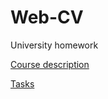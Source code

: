 # Web-CV
University homework

[Course description](https://www.notion.so/2020-7f7f8a8029754d049deb2d591573aaae)

[Tasks](https://www.dropbox.com/sh/zqjdjy1duxggtbr/AAAuxBj9bFPq8C65Wl2FKoPBa?dl=0)
